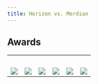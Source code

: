 ```yaml
---
title: Horizon vs. Merdian
---
```


## Awards

<table class="table">
    <tr>
        <td>&nbsp;</td>
    </tr>
    <tr>
        <td><a href="http://wiki.opennms.org/wiki/Awards" target="_BLANK"><img src="../images/2005-Linux-World-Expo-best.jpg" /></a></td>
        <td><a href="http://wiki.opennms.org/wiki/Awards" target="_BLANK"><img src="../images/2007-product-leadership-award-gold.jpg" /></a></td>
        <td><a href="http://wiki.opennms.org/wiki/Awards" target="_BLANK"><img src="../images/2008-product-leadership-award-bronze.jpg" /></a></td>
        <td><a href="http://wiki.opennms.org/wiki/Awards" target="_BLANK"><img src="../images/2009-bossie.jpg" /></a></td>
        <td><a href="http://wiki.opennms.org/wiki/Awards" target="_BLANK"><img src="../images/2010-bossie.jpg" /></a></td>
        <td><a href="http://wiki.opennms.org/wiki/Awards" target="_BLANK"><img src="../images/2015-bossie.jpg" /></a></td>
    </tr>
</table>
